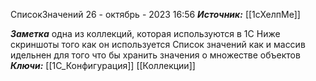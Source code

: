 
СписокЗначений
 26 - октябрь - 2023  16:56 
***Источник:*** [[1сХелпМе]]

***Заметка*** 
	одна из коллекций, которая используются в 1С
	Ниже скриншоты того как он используется
	Список значений как и массив идельнен для того что бы хранить значения о множестве объектов
***Ключи:*** [[1С_Конфигурация]] [[Коллекции]]